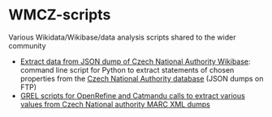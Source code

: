 # WMCZ-scripts
Various Wikidata/Wikibase/data analysis scripts shared to the wider community

* <a href="https://github.com/wmcz/WMCZ-scripts/blob/main/Extract%20data%20from%20JSON%20dump%20of%20Czech%20National%20Authority%20Wikibase">Extract data from JSON dump of Czech National Authority Wikibase</a>: command line script for Python to extract statements of chosen properties from the <a href="https://autority.wikimedia.cz/">Czech National Authority database</a> (JSON dumps on FTP)
* <a href="https://github.com/wmcz/WMCZ-scripts/blob/827fed782c79c790b5ea237c0ad778db7a7884f4/GREL%20scripts%20for%20OpenRefine%20and%20Catmandu%20calls%20to%20extract%20various%20values%20from%20Czech%20National%20authority%20MARC%20XML%20dumps">GREL scripts for OpenRefine and Catmandu calls to extract various values from Czech National authority MARC XML dumps</a>
